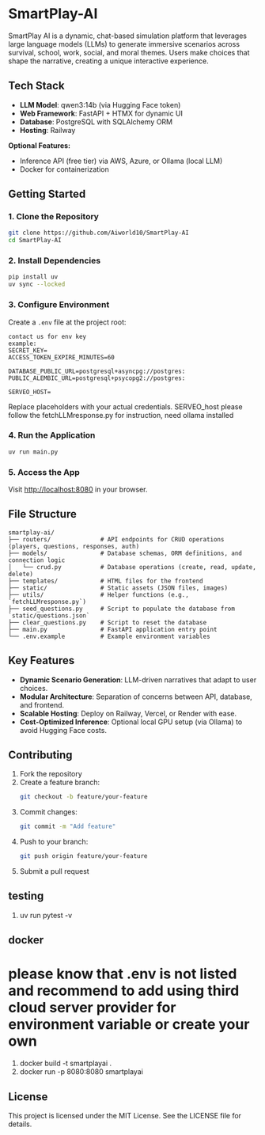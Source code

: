 # SmartPlay-AI

SmartPlay AI is a dynamic, chat-based simulation platform that leverages large language models (LLMs) to generate immersive scenarios across survival, school, work, social, and moral themes. Users make choices that shape the narrative, creating a unique interactive experience.

## Tech Stack

- **LLM Model**: qwen3:14b (via Hugging Face token)
- **Web Framework**: FastAPI + HTMX for dynamic UI
- **Database**: PostgreSQL with SQLAlchemy ORM
- **Hosting**: Railway

**Optional Features:**

- Inference API (free tier) via AWS, Azure, or Ollama (local LLM)
- Docker for containerization

## Getting Started

### 1. Clone the Repository

```bash
git clone https://github.com/Aiworld10/SmartPlay-AI
cd SmartPlay-AI
```

### 2. Install Dependencies

```bash
pip install uv
uv sync --locked
```

### 3. Configure Environment

Create a `.env` file at the project root:

```env
contact us for env key
example:
SECRET_KEY=
ACCESS_TOKEN_EXPIRE_MINUTES=60

DATABASE_PUBLIC_URL=postgresql+asyncpg://postgres:
PUBLIC_ALEMBIC_URL=postgresql+psycopg2://postgres:

SERVEO_HOST=

```

Replace placeholders with your actual credentials.
SERVEO_host please follow the fetchLLMresponse.py for instruction, need ollama installed

### 4. Run the Application

```bash
uv run main.py
```

### 5. Access the App

Visit [http://localhost:8080](http://localhost:8080) in your browser.

## File Structure

```
smartplay-ai/
├── routers/              # API endpoints for CRUD operations (players, questions, responses, auth)
├── models/               # Database schemas, ORM definitions, and connection logic
│   └── crud.py           # Database operations (create, read, update, delete)
├── templates/            # HTML files for the frontend
├── static/               # Static assets (JSON files, images)
├── utils/                # Helper functions (e.g., `fetchLLMresponse.py`)
├── seed_questions.py     # Script to populate the database from `static/questions.json`
├── clear_questions.py    # Script to reset the database
├── main.py               # FastAPI application entry point
└── .env.example          # Example environment variables
```

## Key Features

- **Dynamic Scenario Generation**: LLM-driven narratives that adapt to user choices.
- **Modular Architecture**: Separation of concerns between API, database, and frontend.
- **Scalable Hosting**: Deploy on Railway, Vercel, or Render with ease.
- **Cost-Optimized Inference**: Optional local GPU setup (via Ollama) to avoid Hugging Face costs.

## Contributing

1. Fork the repository
2. Create a feature branch:
   ```bash
   git checkout -b feature/your-feature
   ```
3. Commit changes:
   ```bash
   git commit -m "Add feature"
   ```
4. Push to your branch:
   ```bash
   git push origin feature/your-feature
   ```
5. Submit a pull request

## testing

1. uv run pytest -v

## docker

# please know that .env is not listed and recommend to add using third cloud server provider for environment variable or create your own

1. docker build -t smartplayai .
2. docker run -p 8080:8080 smartplayai

## License

This project is licensed under the MIT License. See the LICENSE file for details.
